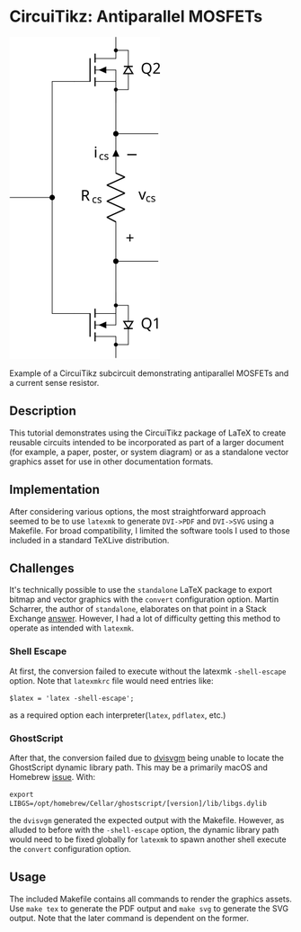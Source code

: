 # CircuiTikz: Antiparallel MOSFETs

![image info](example.svg "SVG output")

Example of a CircuiTikz subcircuit demonstrating antiparallel MOSFETs and a current sense resistor.

## Description

This tutorial demonstrates using the CircuiTikz package of LaTeX to create
reusable circuits intended to be incorporated as part of a larger document 
(for example, a paper, poster, or system diagram) or as a standalone vector
graphics asset for use in other documentation formats.

## Implementation

After considering various options, the most straightforward approach seemed
to be to use `latexmk` to generate `DVI->PDF` and `DVI->SVG` using a Makefile.
For broad compatibility, I limited the software tools I used to those included
in a standard TeXLive distribution.

## Challenges

It's technically possible to use the `standalone` LaTeX package to export
bitmap and vector graphics with the `convert` configuration option. Martin
Scharrer, the author of `standalone`, elaborates on that point in a Stack
Exchange [answer](https://tex.stackexchange.com/a/51766). However, I had a
lot of difficulty getting this method to operate as intended with `latexmk`.

### Shell Escape
At first, the conversion failed to execute without the latexmk `-shell-escape`
option. Note that `latexmkrc` file would need entries like:

```
$latex = 'latex -shell-escape';
```

as a required option each interpreter(`latex`, `pdflatex`, etc.)

### GhostScript

After that, the conversion failed due to [dvisvgm](https://dvisvgm.de) being
unable to locate the GhostScript dynamic library path. This may be a primarily
macOS and Homebrew [issue](https://tex.stackexchange.com/a/559650). With:

```
export LIBGS=/opt/homebrew/Cellar/ghostscript/[version]/lib/libgs.dylib
```

the `dvisvgm` generated the expected output with the Makefile. However,
as alluded to before with the `-shell-escape` option, the dynamic library
path would need to be fixed globally for `latexmk` to spawn another shell
execute the `convert` configuration option.  

## Usage

The included Makefile contains all commands to render the graphics assets.
Use `make tex` to generate the PDF output and `make svg` to generate the SVG
output. Note that the later command is dependent on the former.